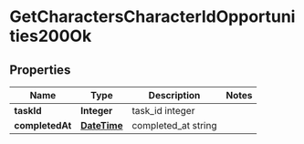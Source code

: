 
# GetCharactersCharacterIdOpportunities200Ok

## Properties
Name | Type | Description | Notes
------------ | ------------- | ------------- | -------------
**taskId** | **Integer** | task_id integer | 
**completedAt** | [**DateTime**](DateTime.md) | completed_at string | 




